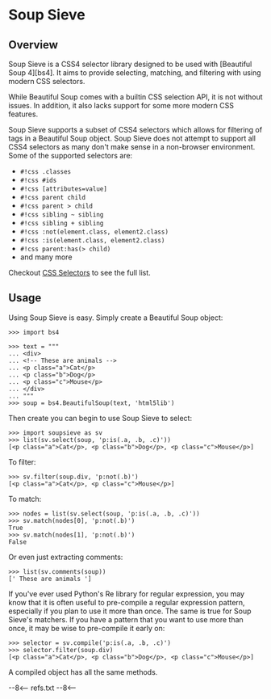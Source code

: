 # Soup Sieve

## Overview

Soup Sieve is a CSS4 selector library designed to be used with [Beautiful Soup 4][bs4]. It aims to provide selecting, matching, and filtering with using modern CSS selectors.

While Beautiful Soup comes with a builtin CSS selection API, it is not without issues. In addition, it also lacks support for some more modern CSS features.

Soup Sieve supports a subset of CSS4 selectors which allows for filtering of tags in a Beautiful Soup object. Soup
Sieve does not attempt to support all CSS4 selectors as many don't make sense in a non-browser environment. Some of the supported selectors are:

- `#!css .classes`
- `#!css #ids`
- `#!css [attributes=value]`
- `#!css parent child`
- `#!css parent > child`
- `#!css sibling ~ sibling`
- `#!css sibling + sibling`
- `#!css :not(element.class, element2.class)`
- `#!css :is(element.class, element2.class)`
- `#!css parent:has(> child)`
- and many more

Checkout [CSS Selectors](./selectors.md) to see the full list.

## Usage

Using Soup Sieve is easy. Simply create a Beautiful Soup object:

```pycon3
>>> import bs4

>>> text = """
... <div>
... <!-- These are animals -->
... <p class="a">Cat</p>
... <p class="b">Dog</p>
... <p class="c">Mouse</p>
... </div>
... """
>>> soup = bs4.BeautifulSoup(text, 'html5lib')
```

Then create you can begin to use Soup Sieve to select:

```pycon3
>>> import soupsieve as sv
>>> list(sv.select(soup, 'p:is(.a, .b, .c)'))
[<p class="a">Cat</p>, <p class="b">Dog</p>, <p class="c">Mouse</p>]
```

To filter:

```pycon3
>>> sv.filter(soup.div, 'p:not(.b)')
[<p class="a">Cat</p>, <p class="c">Mouse</p>]
```

To match:

```pycon3
>>> nodes = list(sv.select(soup, 'p:is(.a, .b, .c)'))
>>> sv.match(nodes[0], 'p:not(.b)')
True
>>> sv.match(nodes[1], 'p:not(.b)')
False
```

Or even just extracting comments:

```pycon3
>>> list(sv.comments(soup))
[' These are animals ']
```

If you've ever used Python's Re library for regular expression, you may know that it is often useful to pre-compile a regular expression pattern, especially if you plan to use it more than once.  The same is true for Soup Sieve's matchers.  If you have a pattern that you want to use more than once, it may be wise to pre-compile it early on:

```pycon3
>>> selector = sv.compile('p:is(.a, .b, .c)')
>>> selector.filter(soup.div)
[<p class="a">Cat</p>, <p class="b">Dog</p>, <p class="c">Mouse</p>]
```

A compiled object has all the same methods.

--8<--
refs.txt
--8<--
